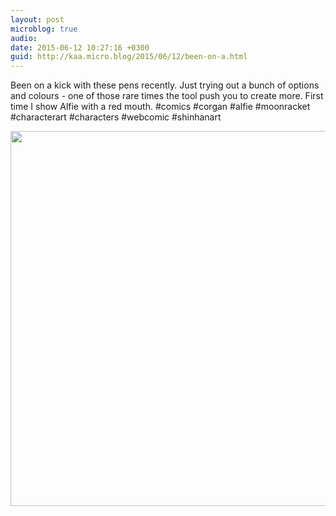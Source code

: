 ```yaml
---
layout: post
microblog: true
audio: 
date: 2015-06-12 10:27:16 +0300
guid: http://kaa.micro.blog/2015/06/12/been-on-a.html
---
```

Been on a kick with these pens recently. Just trying out a bunch of options and colours - one of those rare times the tool push you to create more. First time I show Alfie with a red mouth. #comics #corgan #alfie #moonracket #characterart #characters #webcomic #shinhanart

<img src="https://micro.kaa.bz/uploads/2018/7bdb7915ab.jpg" width="600" height="600" />
